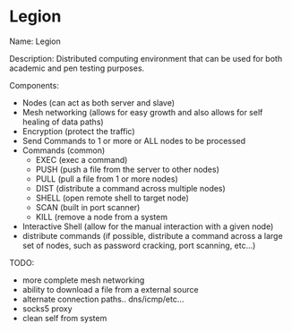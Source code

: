 # Legion

Name: Legion

Description: Distributed computing environment that can be used for both academic and pen testing purposes.

Components:
* Nodes (can act as both server and slave)
* Mesh networking (allows for easy growth and also allows for self healing of data paths)
* Encryption (protect the traffic)
* Send Commands to 1 or more or ALL nodes to be processed
* Commands (common)
  * EXEC (exec a command)
  * PUSH (push a file from the server to other nodes)
  * PULL (pull a file from 1 or more nodes)
  * DIST (distribute a command across multiple nodes)
  * SHELL (open remote shell to target node)
  * SCAN (built in port scanner)
  * KILL (remove a node from a system
* Interactive Shell (allow for the manual interaction with a given node)
* distribute commands (if possible, distribute a command across a large set of nodes, such as password cracking, port scanning, etc…)
	
TODO:
* more complete mesh networking
* ability to download a file from a external source
* alternate connection paths..  dns/icmp/etc...
* socks5 proxy
* clean self from system
